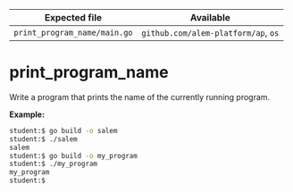 | Expected file                | Available                           |
| ---------------------------- | ----------------------------------- |
| `print_program_name/main.go` | `github.com/alem-platform/ap`, `os` |

# print_program_name

Write a program that prints the name of the currently running program.

**Example:**

```sh
student:$ go build -o salem
student:$ ./salem
salem
student:$ go build -o my_program
student:$ ./my_program
my_program
student:$
```
